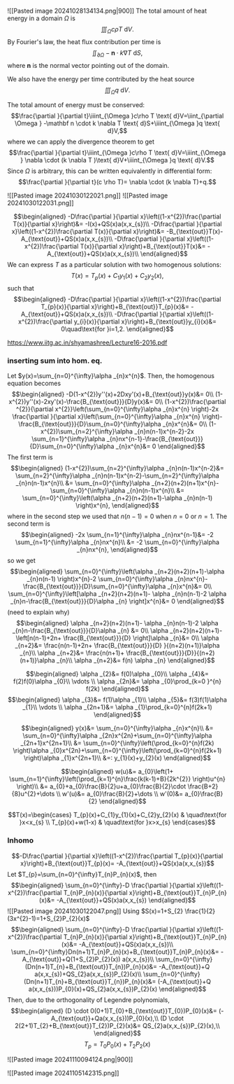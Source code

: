 ![[Pasted image 20241028134134.png|900]]
The total amount of heat energy in a domain $\Omega$ is
$$\iiint_{\Omega }c\rho T \text{ d}V.$$
By Fourier's law, the heat flux contribution per time is 
$$\iint_{\partial \Omega } -\mathbf n \cdot k \nabla T \text{ d}S,$$
where $\mathbf n$ is the normal vector pointing out of the domain.

We also have the energy per time contributed by the heat source
$$\iiint_{\Omega }q \text{ d}V.$$

The total amount of energy must be conserved:
$$\frac{\partial }{\partial t}\iiint_{\Omega }c\rho T \text{ d}V=\iint_{\partial \Omega } -\mathbf n \cdot k \nabla T \text{ d}S+\iiint_{\Omega }q \text{ d}V,$$
where we can apply the divergence theorem to get
$$\frac{\partial }{\partial t}\iiint_{\Omega }c\rho T \text{ d}V=\iiint_{\Omega } \nabla  \cdot (k \nabla T )\text{ d}V+\iiint_{\Omega }q \text{ d}V.$$
Since $\Omega$ is arbitrary, this can be written equivalently in differential form:
$$\frac{\partial }{\partial t}(c \rho T)= \nabla \cdot (k \nabla T)+q.$$

![[Pasted image 20241030122021.png]]
![[Pasted image 20241030122031.png]]

$$\begin{aligned}
-D\frac{\partial }{\partial x}\left((1-x^{2})\frac{\partial T(x)}{\partial x}\right)&= -I(x)+QS(x)a(x,x_{s})\\
-D\frac{\partial }{\partial x}\left((1-x^{2})\frac{\partial T(x)}{\partial x}\right)&= -B_{\text{out}}T(x)-A_{\text{out}}+QS(x)a(x,x_{s})\\
-D\frac{\partial }{\partial x}\left((1-x^{2})\frac{\partial T(x)}{\partial x}\right)+B_{\text{out}}T(x)&= -A_{\text{out}}+QS(x)a(x,x_{s})\\
\end{aligned}$$
We can express $T$ as a particular solution with two homogenous solutions:
$$T(x)=T_{p}(x)+C_{1}y_{1}(x)+C_{2}y_{2}(x),$$
such that
$$\begin{aligned}
-D\frac{\partial }{\partial x}\left((1-x^{2})\frac{\partial T_{p}(x)}{\partial x}\right)+B_{\text{out}}T_{p}(x)&= -A_{\text{out}}+QS(x)a(x,x_{s})\\
-D\frac{\partial }{\partial x}\left((1-x^{2})\frac{\partial y_{i}(x)}{\partial x}\right)+B_{\text{out}}y_{i}(x)&= 0\quad\text{for }i=1,2.
\end{aligned}$$

https://www.iitg.ac.in/shyamashree/Lecture16-2016.pdf

### inserting sum into hom. eq.
Let $y(x)=\sum_{n=0}^{\infty}\alpha _{n}x^{n}$. Then, the homogenous equation becomes
$$\begin{aligned}
-D(1-x^{2})y''(x)+2Dxy'(x)+B_{\text{out}}y(x)&= 0\\
(1-x^{2})y''(x)-2xy'(x)-\frac{B_{\text{out}}}{D}y(x)&= 0\\
(1-x^{2})\frac{\partial ^{2}}{\partial x^{2}}\left(\sum_{n=0}^{\infty}\alpha _{n}x^{n} \right)-2x \frac{\partial }{\partial x}\left(\sum_{n=0}^{\infty}\alpha _{n}x^{n} \right)-\frac{B_{\text{out}}}{D}\sum_{n=0}^{\infty}\alpha _{n}x^{n}&= 0\\
(1-x^{2})\sum_{n=2}^{\infty}\alpha _{n}n(n-1)x^{n-2}-2x \sum_{n=1}^{\infty}\alpha _{n}nx^{n-1}-\frac{B_{\text{out}}}{D}\sum_{n=0}^{\infty}\alpha _{n}x^{n}&= 0
\end{aligned}$$
The first term is
$$\begin{aligned}
(1-x^{2})\sum_{n=2}^{\infty}\alpha _{n}n(n-1)x^{n-2}&= \sum_{n=2}^{\infty}\alpha _{n}n(n-1)x^{n-2}-\sum_{n=2}^{\infty}\alpha _{n}n(n-1)x^{n}\\
&= \sum_{n=0}^{\infty}\alpha _{n+2}(n+2)(n+1)x^{n}-\sum_{n=0}^{\infty}\alpha _{n}n(n-1)x^{n}\\
&= \sum_{n=0}^{\infty}\left(\alpha _{n+2}(n+2)(n+1)-\alpha _{n}n(n-1) \right)x^{n},
\end{aligned}$$
where in the second step we used that $n(n-1)=0$ when $n=0$ or $n=1$. The second term is
$$\begin{aligned}
	-2x \sum_{n=1}^{\infty}\alpha _{n}nx^{n-1}&= -2 \sum_{n=1}^{\infty}\alpha _{n}nx^{n}\\
&= -2 \sum_{n=0}^{\infty}\alpha _{n}nx^{n},
\end{aligned}$$
so we get
$$\begin{aligned}
 \sum_{n=0}^{\infty}\left(\alpha _{n+2}(n+2)(n+1)-\alpha _{n}n(n-1) \right)x^{n}-2 \sum_{n=0}^{\infty}\alpha _{n}nx^{n}-\frac{B_{\text{out}}}{D}\sum_{n=0}^{\infty}\alpha _{n}x^{n}&= 0\\
\sum_{n=0}^{\infty}\left[\alpha _{n+2}(n+2)(n+1)- \alpha _{n}n(n-1)-2 \alpha _{n}n-\frac{B_{\text{out}}}{D}\alpha _{n} \right]x^{n}&= 0
\end{aligned}$$
(need to explain why)
$$\begin{aligned}
\alpha _{n+2}(n+2)(n+1)- \alpha _{n}n(n-1)-2 \alpha _{n}n-\frac{B_{\text{out}}}{D}\alpha _{n} &= 0\\
\alpha _{n+2}(n+2)(n+1)-\left[n(n-1)+2n+ \frac{B_{\text{out}}}{D} \right]\alpha _{n}&= 0\\
\alpha _{n+2}&= \frac{n(n-1)+2n+ \frac{B_{\text{out}}}{D} }{(n+2)(n+1)}\alpha _{n}\\
\alpha _{n+2}&= \frac{n(n+1)+ \frac{B_{\text{out}}}{D}}{(n+2)(n+1)}\alpha _{n}\\
\alpha _{n+2}&= f(n) \alpha _{n}
\end{aligned}$$

$$\begin{aligned}
\alpha _{2}&= f(0)\alpha _{0}\\
\alpha _{4}&= f(2)f(0)\alpha _{0}\\
\vdots \\
\alpha _{2n}&= \alpha _{0}\prod_{k=0 }^{n} f(2k)
\end{aligned}$$
$$\begin{aligned}
\alpha _{3}&= f(1)\alpha _{1}\\
\alpha _{5}&= f(3)f(1)\alpha _{1}\\
\vdots \\
\alpha _{2n+1}&= \alpha _{1}\prod_{k=0}^{n}f(2k+1)
\end{aligned}$$

$$\begin{aligned}
y(x)&= \sum_{n=0}^{\infty}\alpha _{n}x^{n}\\
&= \sum_{n=0}^{\infty}\alpha _{2n}x^{2n}+\sum_{n=0}^{\infty}\alpha _{2n+1}x^{2n+1}\\
&= \sum_{n=0}^{\infty}\left(\prod_{k=0}^{n}f(2k) \right)\alpha _{0}x^{2n}+\sum_{n=0}^{\infty}\left(\prod_{k=0}^{n}f(2k+1) \right)\alpha _{1}x^{2n+1}\\
&=: y_{1}(x)+y_{2}(x) 
\end{aligned}$$



$$\begin{aligned}
w(u)&= a_{0}\left(1+ \sum_{n=1}^{\infty}\left(\prod_{k=1}^{n}\frac{k(k-1)+B}{2k^{2}} \right)u^{n} \right)\\
&= a_{0}+a_{0}\frac{B}{2}u+a_{0}\frac{B}{2}\cdot \frac{B+2}{8}u^{2}+\dots \\
w'(u)&= a_{0}\frac{B}{2}+\dots \\
w'(0)&= a_{0}\frac{B}{2}
\end{aligned}$$

$$T(x)=\begin{cases}
T_{p}(x)+C_{1}y_{1}(x)+C_{2}y_{2}(x) & \quad\text{for }x<x_{s} \\
T_{p}(x)+w(1-x) & \quad\text{for }x>x_{s}
\end{cases}$$

### Inhomo
$$-D\frac{\partial }{\partial x}\left((1-x^{2})\frac{\partial T_{p}(x)}{\partial x}\right)+B_{\text{out}}T_{p}(x)= -A_{\text{out}}+QS(x)a(x,x_{s})$$
Let $T_{p}=\sum_{n=0}^{\infty}T_{n}P_{n}(x)$, then
$$\begin{aligned}
\sum_{n=0}^{\infty}-D \frac{\partial }{\partial x}\left((1-x^{2})\frac{\partial T_{n}P_{n}(x)}{\partial x}\right)+B_{\text{out}}T_{n}P_{n}(x)&=  -A_{\text{out}}+QS(x)a(x,x_{s})
\end{aligned}$$
![[Pasted image 20241030122047.png]]
Using $S(x)=1+S_{2} \frac{1}{2}(3x^{2}-1)=1+S_{2}P_{2}(x)$  
$$\begin{aligned}
\sum_{n=0}^{\infty}-D \frac{\partial }{\partial x}\left((1-x^{2})\frac{\partial T_{n}P_{n}(x)}{\partial x}\right)+B_{\text{out}}T_{n}P_{n}(x)&=  -A_{\text{out}}+QS(x)a(x,x_{s})\\
\sum_{n=0}^{\infty}Dn(n+1)T_{n}P_{n}(x)+B_{\text{out}}T_{n}P_{n}(x)&= -A_{\text{out}}+Q(1+S_{2}P_{2}(x)) a(x,x_{s})\\
\sum_{n=0}^{\infty}(Dn(n+1)T_{n}+B_{\text{out}}T_{n})P_{n}(x)&= -A_{\text{out}}+Q a(x,x_{s})+QS_{2}a(x,x_{s})P_{2}(x)\\
\sum_{n=0}^{\infty}(Dn(n+1)T_{n}+B_{\text{out}}T_{n})P_{n}(x)&= (-A_{\text{out}}+Q a(x,x_{s}))P_{0}(x)+QS_{2}a(x,x_{s})P_{2}(x)
\end{aligned}$$
Then, due to the orthogonality of Legendre polynomials,
$$\begin{aligned}
(D \cdot 0(0+1)T_{0}+B_{\text{out}}T_{0})P_{0}(x)&= (-A_{\text{out}}+Qa(x,x_{s}))P_{0}(x),\\
(D \cdot 2(2+1)T_{2}+B_{\text{out}}T_{2})P_{2}(x)&= QS_{2}a(x,x_{s})P_{2}(x),\\
\end{aligned}$$
$$T_{p}=T_{0}P_{0}(x)+T_{2}P_{2}(x)$$

![[Pasted image 20241110094124.png|900]]


![[Pasted image 20241105142315.png]]
